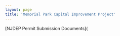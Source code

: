 ```yaml
---
layout: page
title: 'Memorial Park Capital Improvement Project'
---
```


[NJDEP Permit Submission Documents](
